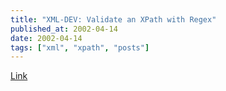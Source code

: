 ```yaml
---
title: "XML-DEV: Validate an XPath with Regex"
published_at: 2002-04-14
date: 2002-04-14
tags: ["xml", "xpath", "posts"]
---
```

[Link](http://lists.xml.org/archives/xml-dev/200204/msg00102.html)